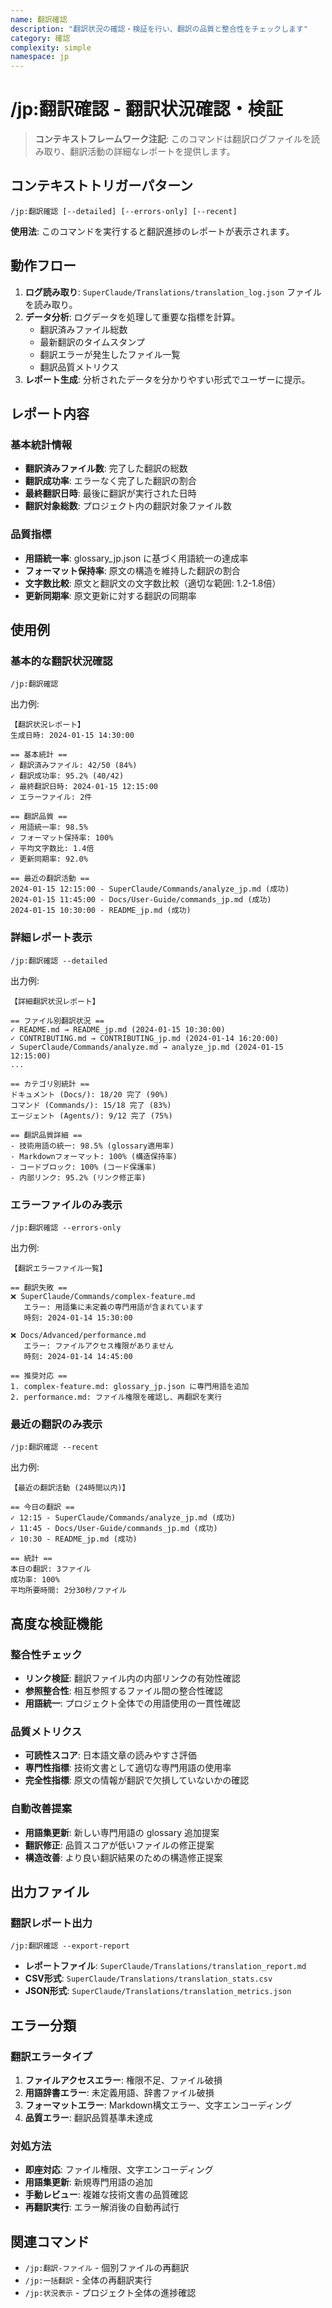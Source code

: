```yaml
---
name: 翻訳確認
description: "翻訳状況の確認・検証を行い、翻訳の品質と整合性をチェックします"
category: 確認
complexity: simple
namespace: jp
---
```


# /jp:翻訳確認 - 翻訳状況確認・検証

> **コンテキストフレームワーク注記**: このコマンドは翻訳ログファイルを読み取り、翻訳活動の詳細なレポートを提供します。

## コンテキストトリガーパターン
```
/jp:翻訳確認 [--detailed] [--errors-only] [--recent]
```
**使用法**: このコマンドを実行すると翻訳進捗のレポートが表示されます。

## 動作フロー
1.  **ログ読み取り**: `SuperClaude/Translations/translation_log.json` ファイルを読み取り。
2.  **データ分析**: ログデータを処理して重要な指標を計算。
    -   翻訳済みファイル総数
    -   最新翻訳のタイムスタンプ
    -   翻訳エラーが発生したファイル一覧
    -   翻訳品質メトリクス
3.  **レポート生成**: 分析されたデータを分かりやすい形式でユーザーに提示。

## レポート内容

### 基本統計情報
- **翻訳済みファイル数**: 完了した翻訳の総数
- **翻訳成功率**: エラーなく完了した翻訳の割合
- **最終翻訳日時**: 最後に翻訳が実行された日時
- **翻訳対象総数**: プロジェクト内の翻訳対象ファイル数

### 品質指標
- **用語統一率**: glossary_jp.json に基づく用語統一の達成率
- **フォーマット保持率**: 原文の構造を維持した翻訳の割合
- **文字数比較**: 原文と翻訳文の文字数比較（適切な範囲: 1.2-1.8倍）
- **更新同期率**: 原文更新に対する翻訳の同期率

## 使用例

### 基本的な翻訳状況確認
```
/jp:翻訳確認
```
出力例:
```
【翻訳状況レポート】
生成日時: 2024-01-15 14:30:00

== 基本統計 ==
✓ 翻訳済みファイル: 42/50 (84%)
✓ 翻訳成功率: 95.2% (40/42)
✓ 最終翻訳日時: 2024-01-15 12:15:00
✓ エラーファイル: 2件

== 翻訳品質 ==
✓ 用語統一率: 98.5%
✓ フォーマット保持率: 100%
✓ 平均文字数比: 1.4倍
✓ 更新同期率: 92.0%

== 最近の翻訳活動 ==
2024-01-15 12:15:00 - SuperClaude/Commands/analyze_jp.md (成功)
2024-01-15 11:45:00 - Docs/User-Guide/commands_jp.md (成功)  
2024-01-15 10:30:00 - README_jp.md (成功)
```

### 詳細レポート表示
```
/jp:翻訳確認 --detailed
```
出力例:
```
【詳細翻訳状況レポート】

== ファイル別翻訳状況 ==
✓ README.md → README_jp.md (2024-01-15 10:30:00)
✓ CONTRIBUTING.md → CONTRIBUTING_jp.md (2024-01-14 16:20:00)
✓ SuperClaude/Commands/analyze.md → analyze_jp.md (2024-01-15 12:15:00)
...

== カテゴリ別統計 ==
ドキュメント (Docs/): 18/20 完了 (90%)
コマンド (Commands/): 15/18 完了 (83%)
エージェント (Agents/): 9/12 完了 (75%)

== 翻訳品質詳細 ==
- 技術用語の統一: 98.5% (glossary適用率)
- Markdownフォーマット: 100% (構造保持率)
- コードブロック: 100% (コード保護率)
- 内部リンク: 95.2% (リンク修正率)
```

### エラーファイルのみ表示
```
/jp:翻訳確認 --errors-only
```
出力例:
```
【翻訳エラーファイル一覧】

== 翻訳失敗 ==
❌ SuperClaude/Commands/complex-feature.md
   エラー: 用語集に未定義の専門用語が含まれています
   時刻: 2024-01-14 15:30:00
   
❌ Docs/Advanced/performance.md  
   エラー: ファイルアクセス権限がありません
   時刻: 2024-01-14 14:45:00

== 推奨対応 ==
1. complex-feature.md: glossary_jp.json に専門用語を追加
2. performance.md: ファイル権限を確認し、再翻訳を実行
```

### 最近の翻訳のみ表示
```
/jp:翻訳確認 --recent
```
出力例:
```
【最近の翻訳活動 (24時間以内)】

== 今日の翻訳 ==
✓ 12:15 - SuperClaude/Commands/analyze_jp.md (成功)
✓ 11:45 - Docs/User-Guide/commands_jp.md (成功)
✓ 10:30 - README_jp.md (成功)

== 統計 ==
本日の翻訳: 3ファイル
成功率: 100%
平均所要時間: 2分30秒/ファイル
```

## 高度な検証機能

### 整合性チェック
- **リンク検証**: 翻訳ファイル内の内部リンクの有効性確認
- **参照整合性**: 相互参照するファイル間の整合性確認
- **用語統一**: プロジェクト全体での用語使用の一貫性確認

### 品質メトリクス
- **可読性スコア**: 日本語文章の読みやすさ評価
- **専門性指標**: 技術文書として適切な専門用語の使用率
- **完全性指標**: 原文の情報が翻訳で欠損していないかの確認

### 自動改善提案
- **用語集更新**: 新しい専門用語の glossary 追加提案
- **翻訳修正**: 品質スコアが低いファイルの修正提案
- **構造改善**: より良い翻訳結果のための構造修正提案

## 出力ファイル

### 翻訳レポート出力
```
/jp:翻訳確認 --export-report
```
- **レポートファイル**: `SuperClaude/Translations/translation_report.md`
- **CSV形式**: `SuperClaude/Translations/translation_stats.csv`
- **JSON形式**: `SuperClaude/Translations/translation_metrics.json`

## エラー分類

### 翻訳エラータイプ
1. **ファイルアクセスエラー**: 権限不足、ファイル破損
2. **用語辞書エラー**: 未定義用語、辞書ファイル破損
3. **フォーマットエラー**: Markdown構文エラー、文字エンコーディング
4. **品質エラー**: 翻訳品質基準未達成

### 対処方法
- **即座対応**: ファイル権限、文字エンコーディング
- **用語集更新**: 新規専門用語の追加
- **手動レビュー**: 複雑な技術文書の品質確認
- **再翻訳実行**: エラー解消後の自動再試行

## 関連コマンド
- `/jp:翻訳-ファイル` - 個別ファイルの再翻訳
- `/jp:一括翻訳` - 全体の再翻訳実行
- `/jp:状況表示` - プロジェクト全体の進捗確認